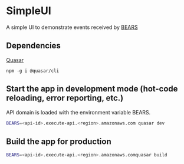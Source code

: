 # SimpleUI

A simple UI to demonstrate events received by [BEARS](https://github.com/DanielMuller/bears)

## Dependencies
[Quasar](https://quasar.dev/)

```
npm -g i @quasar/cli
```

## Start the app in development mode (hot-code reloading, error reporting, etc.)
API domain is loaded with the environment variable BEARS.

```bash
BEARS=<api-id>.execute-api.<region>.amazonaws.com quasar dev
```

## Build the app for production
```bash
BEARS=<api-id>.execute-api.<region>.amazonaws.comquasar build
```
